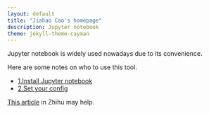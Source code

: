 ```yaml
---
layout: default
title: "Jiahao Cao's homepage"
description: Jupyter notebook
theme: jekyll-theme-cayman
---
```


Jupyter notebook is widely used nowadays due to its convenience.

Here are some notes on who to use this tool.

* [1.Install Jupyter notebook](./1-Install.html)
* [2.Set your config](./2-Set_Config.html)

[This article](https://zhuanlan.zhihu.com/p/33105153) in Zhihu may help.
